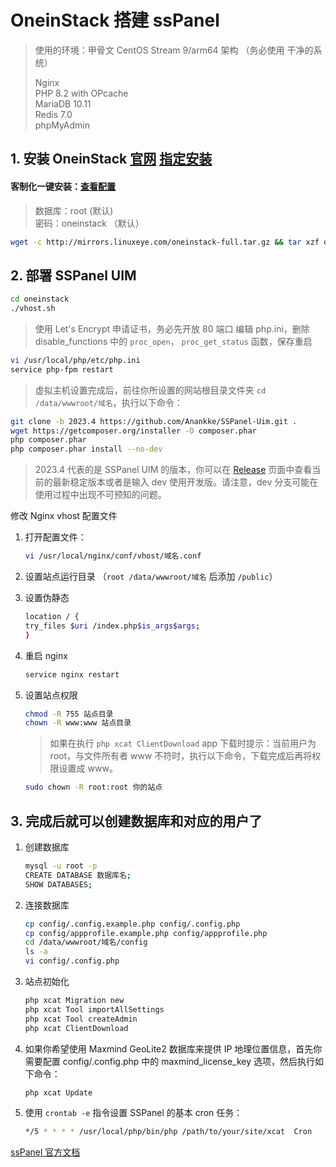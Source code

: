 # OneinStack 搭建 ssPanel

> 使用的环境：甲骨文 CentOS Stream 9/arm64 架构 （务必使用 干净的系统）
>  
> Nginx  
> PHP 8.2 with OPcache  
> MariaDB 10.11  
> Redis 7.0  
> phpMyAdmin  
  
## 1. 安装 OneinStack [官网](https://oneinstack.com/ )  [指定安装](https://oneinstack.com/auto/)

#### 客制化一键安装：[查看配置](https://github.com/Sam-Mey/some_project/blob/main/ssPanel/img/Stack.png)
>  
>  数据库：root  (默认)  
>  密码：oneinstack  （默认）  

```bash
wget -c http://mirrors.linuxeye.com/oneinstack-full.tar.gz && tar xzf oneinstack-full.tar.gz && ./oneinstack/install.sh --nginx_option 1 --php_option 12 --phpcache_option 1 --php_extensions fileinfo,redis --phpmyadmin  --db_option 5 --dbinstallmethod 1 --dbrootpwd oneinstack --pureftpd  --redis  --memcached  --reboot 
```

## 2. 部署 SSPanel UIM
```bash
cd oneinstack
./vhost.sh
```

> 使用 Let's Encrypt 申请证书，务必先开放 80 端口
> 编辑 php.ini，删除 disable_functions 中的 `proc_open`， `proc_get_status` 函数，保存重启
```bash
vi /usr/local/php/etc/php.ini
service php-fpm restart
```

> 虚拟主机设置完成后，前往你所设置的网站根目录文件夹 `cd /data/wwwroot/域名`，执行以下命令：
```bash
git clone -b 2023.4 https://github.com/Anankke/SSPanel-Uim.git .
wget https://getcomposer.org/installer -O composer.phar
php composer.phar
php composer.phar install --no-dev
```
> 2023.4 代表的是 SSPanel UIM 的版本，你可以在 [Release](https://github.com/Anankke/SSPanel-Uim/releases) 页面中查看当前的最新稳定版本或者是输入 dev 使用开发版。请注意，dev 分支可能在使用过程中出现不可预知的问题。  

 修改 Nginx vhost 配置文件

  1. 打开配置文件：
     
     ```bash
     vi /usr/local/nginx/conf/vhost/域名.conf
     ```

  2. 设置站点运行目录 （`root /data/wwwroot/域名` 后添加 `/public`）
     
  3. 设置伪静态
     
     ```bash
     location / {
     try_files $uri /index.php$is_args$args;
     }
     ```
  4. 重启 nginx
     
      ```bash
      service nginx restart
      ```
  5.  设置站点权限

      ```bash
      chmod -R 755 站点目录
      chown -R www:www 站点目录
      ```
        
      > 如果在执行 `php xcat ClientDownload` app 下载时提示：当前用户为 root，与文件所有者 www 不符时，执行以下命令，下载完成后再将权限设置成 www。
     
      ```bash
      sudo chown -R root:root 你的站点
      ```
     
## 3. 完成后就可以创建数据库和对应的用户了

  1. 创建数据库

     ```bash
     mysql -u root -p
     CREATE DATABASE 数据库名;
     SHOW DATABASES;
     ```

  2. 连接数据库
       
     ```bash
     cp config/.config.example.php config/.config.php
     cp config/appprofile.example.php config/appprofile.php
     cd /data/wwwroot/域名/config
     ls -a
     vi config/.config.php
     ```
  3. 站点初始化
     
     ```bash
     php xcat Migration new
     php xcat Tool importAllSettings
     php xcat Tool createAdmin
     php xcat ClientDownload
     ```
     
  4. 如果你希望使用 Maxmind GeoLite2 数据库来提供 IP 地理位置信息，首先你需要配置 config/.config.php 中的 maxmind_license_key 选项，然后执行如下命令：

     ```bash
     php xcat Update
     ```

  5. 使用 `crontab -e` 指令设置 SSPanel 的基本 cron 任务：

     ```bash
     */5 * * * * /usr/local/php/bin/php /path/to/your/site/xcat  Cron
     ```


[ssPanel 官方文档](https://wiki.sspanel.org/#/install-using-oneinstack)
